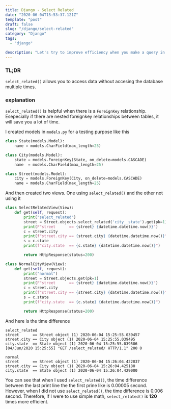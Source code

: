```yaml
---
title: Django - Select Related
date: "2020-06-04T15:53:37.121Z"
template: "post"
draft: false
slug: "/django/select-related"
category: "Django"
tags:
  - "django"

description: "Let's try to improve efficiency when you make a query in Django"
---
```


### TL;DR

`select_related()` allows you to access data without accesing the database multiple times.

### explanation

`select_related()` is helpful when there is a `ForeignKey` relationship. Esepecially if there are nested foreignkey relationships between tables, it will save you a lot of time.

I created models in `models.py` for a testing purpose like this

```python
class State(models.Model):
    name = models.CharField(max_length=25)

class City(models.Model):
    state = models.ForeignKey(State, on_delete=models.CASCADE)
    name  = models.CharField(max_length=25)

class Street(models.Model):
    city = models.ForeignKey(City, on_delete=models.CASCADE)
    name = models.CharField(max_length=25)
```

And then created two views. One using `select_related()` and the other not using it

```python
class SelectRelatedView(View):
    def get(self, request):
        print("select_related")
        street = Street.objects.select_related('city__state').get(pk=1)
        print(F"street      == {street} {datetime.datetime.now()}")
        c = street.city
        print(f"street.city == {street.city} {datetime.datetime.now()}")
        s = c.state
        print(f"city.state  == {c.state} {datetime.datetime.now()}")

        return HttpResponse(status=200)

class NormalCityView(View):
    def get(self, request):
        print("normal")
        street = Street.objects.get(pk=1)
        print(F"street      == {street} {datetime.datetime.now()}")
        c = street.city
        print(f"street.city == {street.city} {datetime.datetime.now()}")
        s = c.state
        print(f"city.state  == {c.state} {datetime.datetime.now()}")

        return HttpResponse(status=200)
```

And here is the time difference

```
select_related
street      == Street object (1) 2020-06-04 15:25:55.039457
street.city == City object (1) 2020-06-04 15:25:55.039495
city.state  == State object (1) 2020-06-04 15:25:55.039506
[04/Jun/2020 15:25:55] "GET /select_related/ HTTP/1.1" 200 0

normal
street      == Street object (1) 2020-06-04 15:26:04.422837
street.city == City object (1) 2020-06-04 15:26:04.425180
city.state  == State object (1) 2020-06-04 15:26:04.429000
```

You can see that when I used `select_related()`, the time difference between the last print line the the first prine like is 0.00005 second. However, when I did not use `select_related()`, the time difference is 0.006 second. Therefore, if I were to use simple math, `select_related()` is **120** times more efficient.
